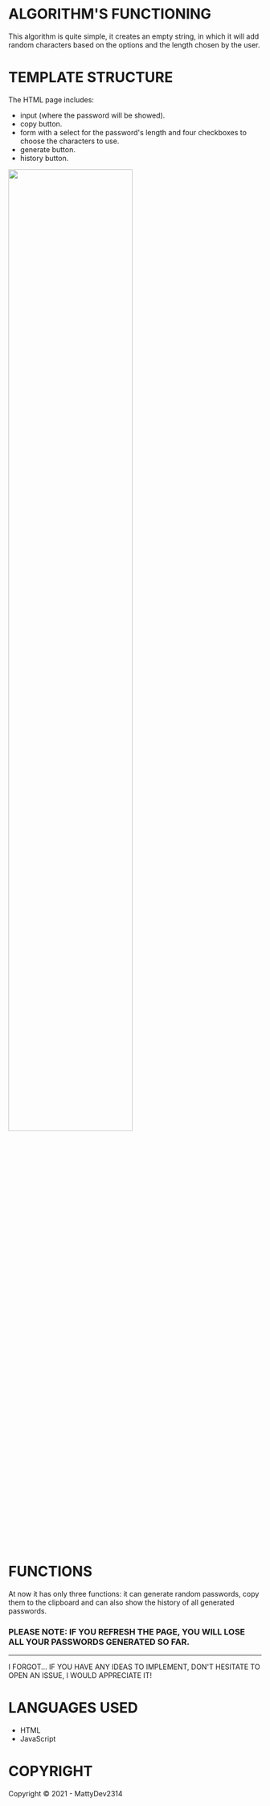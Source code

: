 # ALGORITHM'S FUNCTIONING

This algorithm is quite simple, it creates an empty string, in which it will add random characters based on the options and the length chosen by the user.

# TEMPLATE STRUCTURE

The HTML page includes:

- input (where the password will be showed).
- copy button.
- form with a select for the password's length and four checkboxes to choose the characters to use.
- generate button.
- history button.

<img src="http://mattydev2314.altervista.org/images/passgentemplate.PNG" width="70%" height="70%">

# FUNCTIONS

At now it has only three functions: it can generate random passwords, copy them to the clipboard and can also show the history of all generated passwords.

### PLEASE NOTE: IF YOU REFRESH THE PAGE, YOU WILL LOSE ALL YOUR PASSWORDS GENERATED SO FAR.

________________________________________________________________________________________________________________

I FORGOT... IF YOU HAVE ANY IDEAS TO IMPLEMENT, DON'T HESITATE TO OPEN AN ISSUE, I WOULD APPRECIATE IT!

# LANGUAGES USED

- HTML
- JavaScript

# COPYRIGHT

Copyright © 2021 - MattyDev2314
